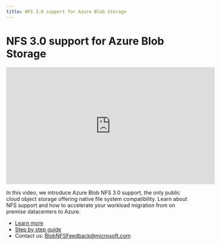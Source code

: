 ```yaml
---
title: NFS 3.0 support for Azure Blob Storage
---
```


# NFS 3.0 support for Azure Blob Storage

<iframe width="560" height="315" src="https://www.youtube.com/embed/nxVRBccx7gc" frameborder="0" allow="accelerometer; autoplay; clipboard-write; encrypted-media; gyroscope; picture-in-picture" allowfullscreen></iframe>

In this video, we introduce Azure Blob NFS 3.0 support, the only public cloud object storage offering native file system compatibility. Learn about NFS support and how to accelerate your workload migration from on premise datacenters to Azure.

- [Learn more](https://aka.ms/AzureNFSv3Preview​)
- [Step by step guide](https://docs.microsoft.com/azure/storage/blobs/network-file-system-protocol-support-how-to)
- Contact us: BlobNFSFeedback@microsoft.com

